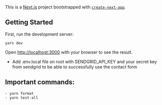 This is a [Next.js](https://nextjs.org/) project bootstrapped with [`create-next-app`](https://github.com/vercel/next.js/tree/canary/packages/create-next-app).

## Getting Started

First, run the development server:

```
yarn dev
```

Open [http://localhost:3000](http://localhost:3000) with your browser to see the result.

- Add .env.local file on root with SENDGRID_API_KEY and your secret key from sendgrid to be able to successfully use the contact form

## Important commands:

```
- yarn format
- yarn test-all

```
